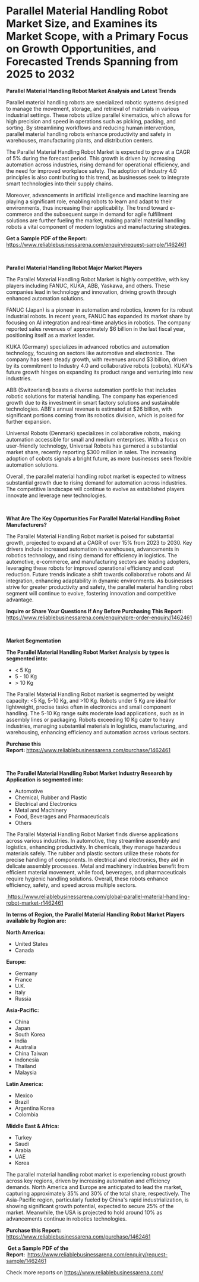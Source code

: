 <p><h1>Parallel Material Handling Robot Market Size, and Examines its Market Scope, with a Primary Focus on Growth Opportunities, and Forecasted Trends Spanning from 2025 to 2032</h1></p><p><strong>Parallel Material Handling Robot Market Analysis and Latest Trends</strong></p>
<p><p>Parallel material handling robots are specialized robotic systems designed to manage the movement, storage, and retrieval of materials in various industrial settings. These robots utilize parallel kinematics, which allows for high precision and speed in operations such as picking, packing, and sorting. By streamlining workflows and reducing human intervention, parallel material handling robots enhance productivity and safety in warehouses, manufacturing plants, and distribution centers.</p><p>The Parallel Material Handling Robot Market is expected to grow at a CAGR of 5% during the forecast period. This growth is driven by increasing automation across industries, rising demand for operational efficiency, and the need for improved workplace safety. The adoption of Industry 4.0 principles is also contributing to this trend, as businesses seek to integrate smart technologies into their supply chains. </p><p>Moreover, advancements in artificial intelligence and machine learning are playing a significant role, enabling robots to learn and adapt to their environments, thus increasing their applicability. The trend toward e-commerce and the subsequent surge in demand for agile fulfillment solutions are further fueling the market, making parallel material handling robots a vital component of modern logistics and manufacturing strategies.</p></p>
<p><strong>Get a Sample PDF of the Report:&nbsp;</strong> <a href="https://www.reliablebusinessarena.com/enquiry/request-sample/1462461?utm_campaign=2004&utm_medium=2&utm_source=Github&utm_content=ia&utm_term=27022025&utm_id=parallel-material-handling-robot">https://www.reliablebusinessarena.com/enquiry/request-sample/1462461</a></p>
<p>&nbsp;</p>
<p><strong>Parallel Material Handling Robot Major Market Players</strong></p>
<p><p>The Parallel Material Handling Robot Market is highly competitive, with key players including FANUC, KUKA, ABB, Yaskawa, and others. These companies lead in technology and innovation, driving growth through enhanced automation solutions.</p><p>FANUC (Japan) is a pioneer in automation and robotics, known for its robust industrial robots. In recent years, FANUC has expanded its market share by focusing on AI integration and real-time analytics in robotics. The company reported sales revenues of approximately $6 billion in the last fiscal year, positioning itself as a market leader.</p><p>KUKA (Germany) specializes in advanced robotics and automation technology, focusing on sectors like automotive and electronics. The company has seen steady growth, with revenues around $3 billion, driven by its commitment to Industry 4.0 and collaborative robots (cobots). KUKA's future growth hinges on expanding its product range and venturing into new industries.</p><p>ABB (Switzerland) boasts a diverse automation portfolio that includes robotic solutions for material handling. The company has experienced growth due to its investment in smart factory solutions and sustainable technologies. ABB's annual revenue is estimated at $26 billion, with significant portions coming from its robotics division, which is poised for further expansion.</p><p>Universal Robots (Denmark) specializes in collaborative robots, making automation accessible for small and medium enterprises. With a focus on user-friendly technology, Universal Robots has garnered a substantial market share, recently reporting $300 million in sales. The increasing adoption of cobots signals a bright future, as more businesses seek flexible automation solutions.</p><p>Overall, the parallel material handling robot market is expected to witness substantial growth due to rising demand for automation across industries. The competitive landscape will continue to evolve as established players innovate and leverage new technologies.</p></p>
<p>&nbsp;</p>
<p><strong>What Are The Key Opportunities For Parallel Material Handling Robot Manufacturers?</strong></p>
<p><p>The Parallel Material Handling Robot market is poised for substantial growth, projected to expand at a CAGR of over 15% from 2023 to 2030. Key drivers include increased automation in warehouses, advancements in robotics technology, and rising demand for efficiency in logistics. The automotive, e-commerce, and manufacturing sectors are leading adopters, leveraging these robots for improved operational efficiency and cost reduction. Future trends indicate a shift towards collaborative robots and AI integration, enhancing adaptability in dynamic environments. As businesses strive for greater productivity and safety, the parallel material handling robot segment will continue to evolve, fostering innovation and competitive advantage.</p></p>
<p><strong>Inquire or Share Your Questions If Any Before Purchasing This Report:</strong> <a href="https://www.reliablebusinessarena.com/enquiry/pre-order-enquiry/1462461?utm_campaign=2004&utm_medium=2&utm_source=Github&utm_content=ia&utm_term=27022025&utm_id=parallel-material-handling-robot">https://www.reliablebusinessarena.com/enquiry/pre-order-enquiry/1462461</a></p>
<p>&nbsp;</p>
<p><strong>Market Segmentation</strong></p>
<p><strong>The Parallel Material Handling Robot Market Analysis by types is segmented into:</strong></p>
<p><ul><li>< 5 Kg</li><li>5 - 10 Kg</li><li>> 10 Kg</li></ul></p>
<p><p>The Parallel Material Handling Robot market is segmented by weight capacity: <5 Kg, 5-10 Kg, and >10 Kg. Robots under 5 Kg are ideal for lightweight, precise tasks often in electronics and small component handling. The 5-10 Kg range suits moderate load applications, such as in assembly lines or packaging. Robots exceeding 10 Kg cater to heavy industries, managing substantial materials in logistics, manufacturing, and warehousing, enhancing efficiency and automation across various sectors.</p></p>
<p><strong>Purchase this Report:&nbsp;</strong><a href="https://www.reliablebusinessarena.com/purchase/1462461?utm_campaign=2004&utm_medium=2&utm_source=Github&utm_content=ia&utm_term=27022025&utm_id=parallel-material-handling-robot">https://www.reliablebusinessarena.com/purchase/1462461</a></p>
<p>&nbsp;</p>
<p><strong>The Parallel Material Handling Robot Market Industry Research by Application is segmented into:</strong></p>
<p><ul><li>Automotive</li><li>Chemical, Rubber and Plastic</li><li>Electrical and Electronics</li><li>Metal and Machinery</li><li>Food, Beverages and Pharmaceuticals</li><li>Others</li></ul></p>
<p><p>The Parallel Material Handling Robot Market finds diverse applications across various industries. In automotive, they streamline assembly and logistics, enhancing productivity. In chemicals, they manage hazardous materials safely. The rubber and plastic sectors utilize these robots for precise handling of components. In electrical and electronics, they aid in delicate assembly processes. Metal and machinery industries benefit from efficient material movement, while food, beverages, and pharmaceuticals require hygienic handling solutions. Overall, these robots enhance efficiency, safety, and speed across multiple sectors.</p></p>
<p><a href="https://www.reliablebusinessarena.com/global-parallel-material-handling-robot-market-r1462461?utm_campaign=2004&utm_medium=2&utm_source=Github&utm_content=ia&utm_term=27022025&utm_id=parallel-material-handling-robot">&nbsp;https://www.reliablebusinessarena.com/global-parallel-material-handling-robot-market-r1462461</a></p>
<p><strong>In terms of Region, the Parallel Material Handling Robot Market Players available by Region are:</strong></p>
<p>
    <p> <strong> North America: </strong>
        <ul>
            <li>United States</li>
            <li>Canada</li>
        </ul>
        </p> 
    <p> <strong> Europe: </strong>
        <ul>
            <li>Germany</li>
            <li>France</li>
            <li>U.K.</li>
            <li>Italy</li>
            <li>Russia</li>
        </ul>
        </p> 
    <p> <strong> Asia-Pacific: </strong>
        <ul>
            <li>China</li>
            <li>Japan</li>
            <li>South Korea</li>
            <li>India</li>
            <li>Australia</li>
            <li>China Taiwan</li>
            <li>Indonesia</li>
            <li>Thailand</li>
            <li>Malaysia</li>
        </ul>
        </p> 
    <p> <strong> Latin America: </strong>
        <ul>
            <li>Mexico</li>
            <li>Brazil</li>
            <li>Argentina Korea</li>
            <li>Colombia</li>
        </ul>
        </p> 
    <p> <strong> Middle East & Africa: </strong>
        <ul>
            <li>Turkey</li>
            <li>Saudi</li>
            <li>Arabia</li>
            <li>UAE</li>
            <li>Korea</li>
        </ul>
    </p>
    </p>
<p><p>The parallel material handling robot market is experiencing robust growth across key regions, driven by increasing automation and efficiency demands. North America and Europe are anticipated to lead the market, capturing approximately 35% and 30% of the total share, respectively. The Asia-Pacific region, particularly fueled by China's rapid industrialization, is showing significant growth potential, expected to secure 25% of the market. Meanwhile, the USA is projected to hold around 10% as advancements continue in robotics technologies.</p></p>
<p><strong>Purchase this Report: </strong><a href="https://www.reliablebusinessarena.com/purchase/1462461?utm_campaign=2004&utm_medium=2&utm_source=Github&utm_content=ia&utm_term=27022025&utm_id=parallel-material-handling-robot">https://www.reliablebusinessarena.com/purchase/1462461</a></p>
<p>&nbsp;<strong>Get a Sample PDF of the Report:&nbsp;&nbsp;</strong><a href="https://www.reliablebusinessarena.com/enquiry/request-sample/1462461?utm_campaign=2004&utm_medium=2&utm_source=Github&utm_content=ia&utm_term=27022025&utm_id=parallel-material-handling-robot">https://www.reliablebusinessarena.com/enquiry/request-sample/1462461</a></p>
<p><strong></strong></p>
<p>Check more reports on <a href="https://www.reliablebusinessarena.com/?utm_campaign=2004&utm_medium=2&utm_source=Github&utm_content=ia&utm_term=27022025&utm_id=parallel-material-handling-robot">https://www.reliablebusinessarena.com/</a></p>